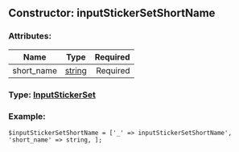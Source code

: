 ## Constructor: inputStickerSetShortName  

### Attributes:

| Name     |    Type       | Required |
|----------|:-------------:|---------:|
|short\_name|[string](../types/string.md) | Required|


### Type: [InputStickerSet](../types/InputStickerSet.md)

### Example:


```
$inputStickerSetShortName = ['_' => inputStickerSetShortName', 'short_name' => string, ];
```